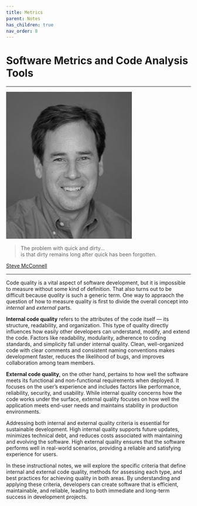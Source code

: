 ```yaml
---
title: Metrics
parent: Notes
has_children: true
nav_order: 8
---
```


# Software Metrics and Code Analysis Tools

<hr class="splash">

![Steve McConnell](../../images/people/steve_mcconnell.png)

<blockquote class="pretty"><span>
The problem with quick and dirty...<br/>
is that dirty remains long after quick has been forgotten.
</span></blockquote>
<p class="attribution"><a href="https://stevemcconnell.com/">Steve McConnell</a></p>

<hr class="splash-bottom">

Code quality is a vital aspect of software development, but it is impossible to measure without 
some kind of definition. That also turns out to be difficult because *quality* is such a generic term.
One way to appraoch the question of how to measure quality is first to divide the overall concept into
*internal* and *external* parts.

**Internal code quality** refers to the attributes of the code itself — its structure, readability, and 
organization. This type of quality directly influences how easily other developers can understand, 
modify, and extend the code. Factors like readability, modularity, adherence to coding standards, and 
simplicity fall under internal quality. Clean, well-organized code with clear comments and consistent 
naming conventions makes development faster, reduces the likelihood of bugs, and improves collaboration 
among team members.

**External code quality**, on the other hand, pertains to how well the software meets its functional and 
non-functional requirements when deployed. It focuses on the user’s experience and includes factors 
like performance, reliability, security, and usability. While internal quality concerns how the code 
works under the surface, external quality focuses on how well the application meets end-user needs and 
maintains stability in production environments.

Addressing both internal and external quality criteria is essential for sustainable development. High 
internal quality supports future updates, minimizes technical debt, and reduces costs associated with 
maintaining and evolving the software. High external quality ensures that the software performs well in 
real-world scenarios, providing a reliable and satisfying experience for users.

In these instructional notes, we will explore the specific criteria that define internal and external 
code quality, methods for assessing each type, and best practices for achieving quality in both areas. 
By understanding and applying these criteria, developers can create software that is efficient, 
maintainable, and reliable, leading to both immediate and long-term success in development projects.


